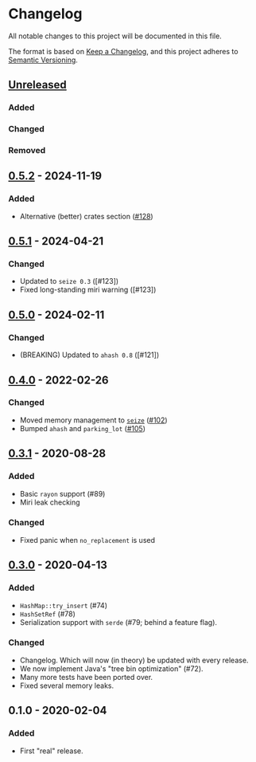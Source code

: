 # Changelog
All notable changes to this project will be documented in this file.

The format is based on [Keep a Changelog](https://keepachangelog.com/en/1.0.0/),
and this project adheres to [Semantic Versioning](https://semver.org/spec/v2.0.0.html).

## [Unreleased]
### Added

### Changed

### Removed

## [0.5.2] - 2024-11-19
### Added

- Alternative (better) crates section ([#128])

[#128]: https://github.com/jonhoo/flurry/pull/128

## [0.5.1] - 2024-04-21
### Changed
- Updated to `seize 0.3` ([#123])
- Fixed long-standing miri warning ([#123])

## [0.5.0] - 2024-02-11
### Changed
- (BREAKING) Updated to `ahash 0.8` ([#121])

## [0.4.0] - 2022-02-26
### Changed
- Moved memory management to [`seize`]() ([#102])
- Bumped `ahash` and `parking_lot` ([#105])

[`seize`]: https://docs.rs/seize/latest/seize/
[#102]: https://github.com/jonhoo/flurry/pull/102
[#105]: https://github.com/jonhoo/flurry/pull/105

## [0.3.1] - 2020-08-28
### Added
- Basic `rayon` support (#89)
- Miri leak checking

### Changed
- Fixed panic when `no_replacement` is used

## [0.3.0] - 2020-04-13
### Added
- `HashMap::try_insert` (#74)
- `HashSetRef` (#78)
- Serialization support with `serde` (#79; behind a feature flag).

### Changed
- Changelog. Which will now (in theory) be updated with every release.
- We now implement Java's "tree bin optimization" (#72).
- Many more tests have been ported over.
- Fixed several memory leaks.

## 0.1.0 - 2020-02-04
### Added
- First "real" release.

[Unreleased]: https://github.com/jonhoo/flurry/compare/v0.5.2...HEAD
[0.5.2]: https://github.com/jonhoo/flurry/compare/v0.5.1...v0.5.2
[0.5.1]: https://github.com/jonhoo/flurry/compare/v0.5.0...v0.5.1
[0.5.0]: https://github.com/jonhoo/flurry/compare/v0.4.0...v0.5.0
[0.4.1]: https://github.com/jonhoo/flurry/compare/v0.4.0...v0.5.0
[0.4.0]: https://github.com/jonhoo/flurry/compare/v0.3.1...v0.4.0
[0.3.1]: https://github.com/jonhoo/flurry/compare/v0.3.0...v0.3.1
[0.3.0]: https://github.com/jonhoo/flurry/compare/v0.2.1...v0.3.0

